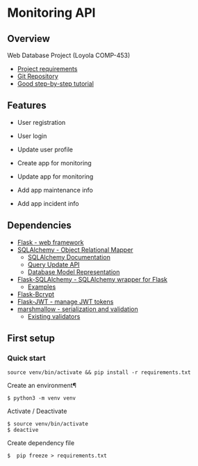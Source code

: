 # Monitoring API

## Overview
Web Database Project (Loyola COMP-453)
- [Project requirements](http://cnaiman.com/COMP353-453/Project/ProjectOverview.html)
- [Git Repository](https://gitlab.com/loyola-monitor)
- [Good step-by-step tutorial](https://github.com/paurakhsharma/flask-rest-api-blog-series/blob/master/Part%20-%200/Part-0%20Hello%20Flask%20Rest%20API.md)

## Features
- User registration
- User login
- Update user profile
- Create app for monitoring
- Update app for monitoring

- Add app maintenance info
- Add app incident info


## Dependencies
- [Flask - web framework](https://flask.palletsprojects.com/en/1.1.x/api/#flask.Request)  
- [SQLAlchemy - Object Relational Mapper](https://docs.sqlalchemy.org/en/13/orm/tutorial.html)
    - [SQLAlchemy Documentation](https://docs.sqlalchemy.org/en/13/orm/relationships.html)
    - [Query Update API](https://docs.sqlalchemy.org/en/13/orm/query.html?highlight=update#sqlalchemy.orm.query.Query.update)
    - [Database Model Representation](https://blog.miguelgrinberg.com/post/the-flask-mega-tutorial-part-viii-followers)
- [Flask-SQLAlchemy - SQLAlchemy wrapper for Flask](https://flask-sqlalchemy.palletsprojects.com/en/2.x/)  
    - [Examples](https://www.bradcypert.com/writing-a-restful-api-in-flask-sqlalchemy/)
- [Flask-Bcrypt](https://flask-bcrypt.readthedocs.io/)  
- [Flask-JWT - manage JWT tokens](https://flask-jwt-extended.readthedocs.io/en/stable/basic_usage/)  
- [marshmallow - serialization and validation](https://marshmallow.readthedocs.io/en/stable/)  
    - [Existing validators](https://marshmallow.readthedocs.io/en/stable/_modules/marshmallow/validate.html)

## First setup

### Quick start
```
source venv/bin/activate && pip install -r requirements.txt
```

Create an environment¶
```
$ python3 -m venv venv
```

Activate / Deactivate
```
$ source venv/bin/activate
$ deactive
```

Create dependency file
```
$  pip freeze > requirements.txt
```
